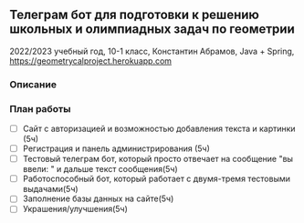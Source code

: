 ## Телеграм бот для подготовки к решению школьных и олимпиадных задач по геометрии

2022/2023 учебный год, 10-1 класс, Константин Абрамов, Java + Spring, https://geometrycalproject.herokuapp.com

### Описание

### План работы

- [ ] Cайт с авторизацией и возможностью добавления текста и картинки (5ч)
- [ ] Регистрация и панель администрирования (5ч)
- [ ] Тестовый телеграм бот, который просто отвечает на сообщение "вы ввели: " и дальше текст сообщения(5ч)
- [ ] Работоспособный бот, который работает с двумя-тремя тестовыми выдачами(5ч)
- [ ] Заполнение базы данных на сайте(5ч)
- [ ] Украшения/улучшения(5ч)
